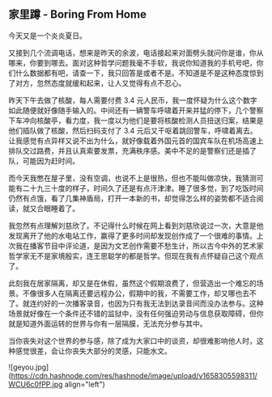 ## 家里蹲 - Boring From Home

今天又是一个炎炎夏日。

又接到几个流调电话，想来是昨天的余波，电话接起来对面劈头就问你是谁，你从哪来，你要到哪去。面对这种哲学问题我毫不手软，我说你知道我的手机号吧，你们什么数据都有吧，请查一下，我只回答是或者不是。不知道是不是这种态度惊到了对方，忽然态度就缓和起来，让人又觉得有点不忍心。

昨天下午去做了核酸，每人需要付费 3.4 元人民币，我一度怀疑为什么这个数字如此随便就好像随手输入的。中间还有一辆警车呼啸着开来并猛的停下，几个警察下车冲向核酸亭，看力度，我一度以为他们是要将核酸检测人员扭送归案，结果是他们插队做了核酸，然后扫码支付了 3.4 元后又干呕着跳回警车，呼啸着离去。让我感觉有点异样又说不出为什么，就好像载着外国元首的国宾车队在机场高速上排队交过路费，并且认真索要发票，充满秩序感。美中不足的是警察们还是插了队，可能因为赶时间。

而今天我憋在屋子里，没有空调，也说不上是很热，但也不能叫做凉快，我猜测可能有二十九三十度的样子，时间久了还是有点汗津津。睡了很多觉，到了吃饭时间仍然有点饿，看了几集神盾局，打开一本新的书，却觉得怎么样的姿势都不适合阅读，就又合眼睡着了。

我忽然有点理解刘慈欣了。不记得什么时候在网上看到刘慈欣说过一次，大意是他发现离开了他的水电站工作，赢得了更多时间却发现创作成了一个很难的事情。上次我在播客节目中评论道，是因为文艺创作需要不愁生计，所以古今中外的艺术家哲学家无不是家境殷实，连王思聪学的都是哲学。但现在我有点怀疑自己这个观点了。

此刻我在居家隔离，却又是在休假，虽然这个假期浪费了，但营造出一个难忘的场景。不像很多人在隔离还要远程办公，假期中的我，不需要工作，却又哪也去不了。就连约好的一次播客录音，也因为只有我无法到达录音间而没办法参与。这种场景就好像在一个条件还不错的监狱中，没有任何强迫劳动与信息获取障碍，但你就是知道外面运转的世界与你有一层隔膜，无法充分参与其中。

当你丧失对这个世界的参与感，除了成为大家口中的谈资，却很难影响他人时，这种感觉很差，会让你丧失大部分的灵感，只能水文。


![geyou.jpg](https://cdn.hashnode.com/res/hashnode/image/upload/v1658305598311/WCU6c0fPP.jpg align="left")
